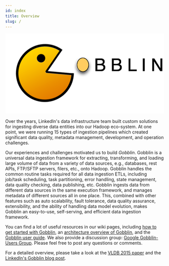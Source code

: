 ```yaml
---
id: index
title: Overview
slug: /
---
```


![Gobblin Logo](../static/img/Gobblin-Logo.png)

Over the years, LinkedIn's data infrastructure team built custom solutions for ingesting diverse data entities into our Hadoop eco-system. At one point, we were running 15 types of ingestion pipelines which created significant data quality, metadata management, development, and operation challenges.
 
Our experiences and challenges motivated us to build _Gobblin_. Gobblin is a universal data ingestion framework for extracting, transforming, and loading large volume of data from a variety of data sources, e.g., databases, rest APIs, FTP/SFTP servers, filers, etc., onto Hadoop. Gobblin handles the common routine tasks required for all data ingestion ETLs, including job/task scheduling, task partitioning, error handling, state management, data quality checking, data publishing, etc. Gobblin ingests data from different data sources in the same execution framework, and manages metadata of different sources all in one place. This, combined with other features such as auto scalability, fault tolerance, data quality assurance, extensibility, and the ability of handling data model evolution, makes Gobblin an easy-to-use, self-serving, and efficient data ingestion framework.

You can find a lot of useful resources in our wiki pages, including [how to get started with Gobblin](Getting-Started), an [architecture overview of Gobblin](Gobblin-Architecture), and
the [Gobblin user guide](user-guide/Gobblin-Deployment). We also provide a discussion group: [Google Gobblin-Users Group](https://groups.google.com/forum/#!forum/gobblin-users). Please feel free to post any questions or comments.

For a detailed overview, please take a look at the [VLDB 2015 paper](http://www.vldb.org/pvldb/vol8/p1764-qiao.pdf) and the [LinkedIn's Gobblin blog post](https://engineering.linkedin.com/data-ingestion/gobblin-big-data-ease).
